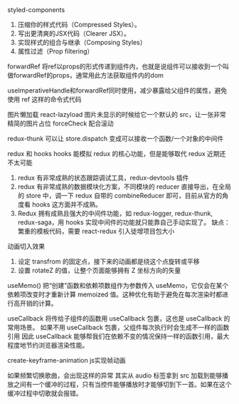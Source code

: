 ## 
styled-components
  1. 压缩你的样式代码（Compressed Styles）。
  2. 写出更清爽的JSX代码（Clearer JSX）。
  3. 实现样式的组合与继承（Composing Styles）
  4. 属性过滤（Prop filtering）


forwardRef
  将ref以props的形式传递到组件内，也就是说组件可以接收到一个叫做forwardRef的props，通常用此方法获取组件内的dom

  useImperativeHandle和forwardRef同时使用，减少暴露给父组件的属性，避免使用 ref 这样的命令式代码

图片懒加载
  react-lazyload  图片未显示的时候给它一个默认的 src，让一张非常精简的图片占位
  forceCheck 配合滚动

redux-thunk 可以让 store.dispatch 变成可以接收一个函数/一个对象的中间件


redux 和 hooks
 hooks 能模拟 redux 的核心功能，但是能够取代 redux 近期还不太可能
 1.  redux 有非常成熟的状态跟踪调试工具，redux-devtools 插件
 2. redux 有非常成熟的数据模块化方案，不同模块的 reducer 直接导出，在全局的 store 中，调一下 redux 自带的 combineReducer 即可，目前从官方的角度看 hooks 这方面并不成熟。
 3. Redux 拥有成熟且强大的中间件功能，如 redux-logger, redux-thunk, redux-saga，用 hooks 实现中间件的功能就只能靠自己手动实现了。
缺点： 繁重的模板代码，需要 react-redux 引入徒增项目包大小


动画切入效果
  1. 设定 transfrom 的固定点，接下来的动画都是绕这个点旋转或平移
  2. 设置 rotateZ 的值，让整个页面能够拥有 Z 坐标方向的矢量

useMemo()
把“创建”函数和依赖项数组作为参数传入 useMemo，它仅会在某个依赖项改变时才重新计算 memoized 值。这种优化有助于避免在每次渲染时都进行高开销的计算。

useCallback
  将传给子组件的函数用 useCallback 包裹，这也是 useCallback 的常用场景。
  如果不用 useCallback 包裹，父组件每次执行时会生成不一样的函数引用
  因此 useCallback 能够帮我们在依赖不变的情况保持一样的函数引用，最大程度地节约浏览器渲染性能。

create-keyframe-animation js实现帧动画

如果频繁切换歌曲，会出现这样的异常
  其实从 audio 标签拿到 src 加载到能够播放之间有一个缓冲的过程，只有当控件能够播放时才能够切到下一首。如果在这个缓冲过程中切歌就会报错。